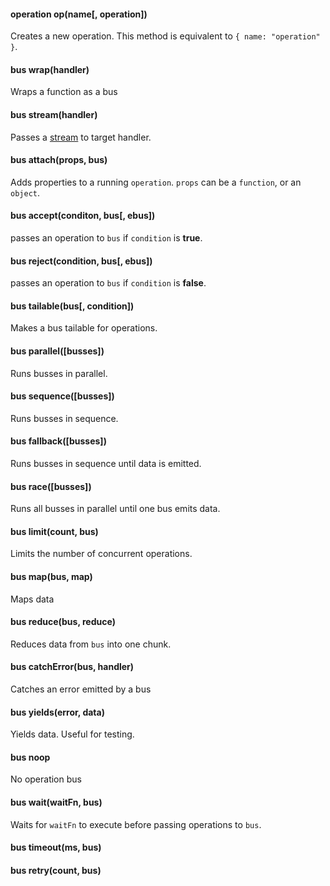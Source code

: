 #### operation op(name[, operation])

Creates a new operation. This method is equivalent to `{ name: "operation" }`.

<Example>
  <Script path="index.js">
var mesh = require("mesh");

var bus = mesh.wrap(function(operation, next) {
  console.log(operation);
  next();
});

bus(mesh.op("doSomething")).on("end", function() {
  console.log("ended");
});

// or use a vanilla object
bus({ name: "doSomething" }).on("end", function() {
  console.log("endeded vanilla object");
});
  </Script>
</Example>


#### bus wrap(handler)

Wraps a function as a bus

<Example>
  <Script path="index.js">  
var mesh = require("mesh");
var bus = mesh.wrap(function(operation, next) {
  if (operation.returnError) {
    next(new Error("Whoops! Something went wrong"));
  } else {
    next(void 0, "some returned data");
  }
});

bus({ returnError: true }).on("error", function(error) {
  console.log("error: ", error.message);
});

bus({ }).on("data", function(data) {
  console.log("data: ", data);
});
</Script>
</Example>

#### bus stream(handler)

Passes a [stream](https://nodejs.org/api/stream.html) to target handler.

<Example>
  <Script path="index.js">  

var mesh = require("mesh");

var bus = mesh.stream(function(operation, stream) {
  stream.write({ id: "user1" });
  stream.write({ id: "user2" });
  stream.end();
});

bus({}).on("data", function(data) {
  console.log("data: ", data);
}).on("end", function() {
  console.log("END");
});

</Script>
</Example>

#### bus attach(props, bus)

Adds properties to a running `operation`. `props` can be a `function`, or an `object`.


<Example>
  <Script path="index.js">
var mesh = require("mesh");

var bus = mesh.wrap(function(operation, next) {
  console.log("handled operation: ", operation);
  next();
});

bus = mesh.attach(function(operation) {
  if (operation.model) return {
    query: { id: operation.model.id }
  }
}, bus);

function User(id) {
  this.id = id;
}

bus(mesh.op("load", { model: new User("user1") }));
  </Script>
</Example>


#### bus accept(conditon, bus[, ebus])

passes an operation to `bus` if `condition` is **true**.

<Example>
  <Script path="index.js">
var mesh = require("mesh");

function testOperation(operation) {
  return operation.name === "doSomething";
}

var bus = mesh.accept(testOperation, mesh.wrap(function(operation, next) {
    console.log("handle doSomething op", operation);
}), mesh.wrap(function(operation) {
    console.log("handle doSomething else op", operation);
}));

bus(mesh.op("doSomething"));
bus(mesh.op("doSomethingElse"));

  </Script>
</Example>

#### bus reject(condition, bus[, ebus])

passes an operation to `bus` if `condition` is **false**.

<Example>
  <Script path="index.js">
var mesh = require("mesh");

function testOperation(operation) {
  return operation.name === "doSomething";
}

var bus = mesh.reject(testOperation, mesh.wrap(function(operation, next) {
    console.log("handle doSomething op", operation);
}), mesh.wrap(function(operation) {
    console.log("handle doSomething else op", operation);
}));

bus(mesh.op("doSomething"));
bus(mesh.op("doSomethingElse"));

  </Script>
</Example>

#### bus tailable(bus[, condition])

Makes a bus tailable for operations.

<Example>
  <Script path="index.js">
var mesh = require("mesh");

var bus = mesh.wrap(function(operation, next) {
  console.log("handle operation: ", operation);
  next();
});

bus = mesh.tailable(bus, function(tail, operation) {
  return tail.query.name === operation.name;
});

bus(mesh.op("tail", { query: { name: "insert" }})).on("data", function(operation) {
  console.log("tailed operation: ", operation);
});

bus(mesh.op("load"));
bus(mesh.op("insert"));
bus(mesh.op("say hello"));

  </Script>
</Example>

#### bus parallel([busses])

Runs busses in parallel.

<Example>
  <Script path="index.js">  
var mesh = require("mesh");

var busses = [

  // executed last
  mesh.wrap(function(operation, next) {
    setTimeout(next, 1000, void 0, "end bus 1");
  }),

  // executed first
  mesh.wrap(function(operation, next) {
    setTimeout(next, 500, void 0, "end bus 2");
  })
];

var bus = mesh.parallel(busses);

bus(mesh.op("do something")).on("data", function(message) {
  console.log(message);
});

  </Script>
</Example>


#### bus sequence([busses])

Runs busses in sequence.


<Example>
  <Script path="index.js">  
var mesh = require("mesh");

var busses = [

  // executed first
  mesh.wrap(function(operation, next) {
    setTimeout(next, 1000, void 0, "end bus 1");
  }),

  // executed last
  mesh.wrap(function(operation, next) {
    setTimeout(next, 500, void 0, "end bus 2");
  })
];

var bus = mesh.sequence(busses);

bus(mesh.op("do something")).on("data", function(message) {
  console.log(message);
});

  </Script>
</Example>

#### bus fallback([busses])

Runs busses in sequence until data is emitted.

<Example>
  <Script path="index.js">  
var mesh = require("mesh");

var busses = [

  // executed first - fall through
  mesh.stream(function(operation, stream) {
    console.log("execute bus 1");
    stream.end();
  }),

  // execute second - hit!
  mesh.stream(function(operation, stream) {
    console.log("execute bus 2");
    stream.write("bus 2 data");
    stream.end("more bus 2 data");
  }),

  // never hit
  mesh.stream(function(operation, stream) {
    console.log("execute bus 3 (this shouldn't be logged)")
    stream.end();
  })
];

var bus = mesh.fallback(busses);

bus(mesh.op("do something")).on("data", function(message) {
  console.log(message);
});
</Script>
</Example>

#### bus race([busses])

Runs all busses in parallel until one bus emits data.

<Example>
  <Script path="index.js">  
var mesh = require("mesh");

var busses = [

  // executed first - fall through
  mesh.stream(function(operation, stream) {
    console.log("execute bus 1");
    setTimeout(stream.end.bind(stream), 300, "bus 1 data");
  }),

  // execute second - hit!
  mesh.stream(function(operation, stream) {
    console.log("execute bus 2");
    setTimeout(stream.end.bind(stream), 500, "more bus 2 data");
  }),

  // never hit
  mesh.stream(function(operation, stream) {
    console.log("execute bus 3");
    setTimeout(stream.end.bind(stream), 100, "bus 3 data");
  })
];

var bus = mesh.race(busses);

bus(mesh.op("do something")).on("data", function(message) {
  console.log(message);
});
</Script>
</Example>

#### bus limit(count, bus)

Limits the number of concurrent operations.

<Example>
  <Script path="index.js">  

var mesh = require("mesh");

var bus = mesh.wrap(function(operation, next) {
  console.log("handle operation", operation);
  setTimeout(next, Math.random() * 500, "data");
});

// limit to only one operation at a time
bus = mesh.limit(1, bus);

bus({ name: "insert" });
bus({ name: "load" });
bus({ name: "remove" });

</Script>
</Example>


#### bus map(bus, map)

Maps data

<Example>
  <Script path="index.js">  

var mesh = require("mesh");

var bus = mesh.wrap(function(operation, next) {
  console.log("handle operation: ", operation);
  next(void 0, operation.spell);
});


bus = mesh.map(bus, function(operation, data, stream) {
  console.log("map: ", operation, data);
  data.split("").forEach(function(character) {
    stream.write(character);
  });
  stream.end();
});

bus({ spell: "hello" }).on("data", function(character) {
  console.log("data: ", character);
});

</Script>
</Example>

#### bus reduce(bus, reduce)

Reduces data from `bus` into one chunk.

<Example>
  <Script path="index.js">  

var mesh = require("mesh");

var bus = mesh.stream(function(operation, stream) {
  stream.write("hello");
  stream.write("big");
  stream.end("world");
});


bus = mesh.reduce(bus, function(operation, prev, current) {
  return [].concat(prev, current).join(" ");
});

bus({ }).on("data", function(message) {
  console.log("data: ", message);
});

</Script>
</Example>

#### bus catchError(bus, handler)

Catches an error emitted by a bus

<Example>
  <Script path="index.js">  

var mesh = require("mesh");

var bus = mesh.wrap(function(operation, next) {
  next(new Error("Whoops, something went wrong!"));
});

bus = mesh.catchError(bus, function(error) {
  console.log("caught error: ", error.message);
});

bus({ name: "some command" }).on("error", function(error) {
  console.log("emitted error: ", error.message);
});

</Script>
</Example>

#### bus yields(error, data)

Yields data. Useful for testing.

<Example>
  <Script path="index.js">  
var mesh = require("mesh");

var bus = mesh.yields(void 0, ["chunk 1", "chunk 2"]);

bus({ name: "do something"}).on("data", function(data) {
  console.log("data: ", data);
}).on("end", function() {
  console.log("end operation");
});
  </Script>
</Example>



#### bus noop

No operation bus


<Example>
  <Script path="index.js">  

var mesh    = require("mesh");
var memoize = require("memoizee");

var bus = mesh.noop;

bus({ name: "some command" }).on("data", function(data) {
  console.log("data - shouldn't be logged!");
}).on("end", function() {
  console.log("no operation ended");
});

  </Script>
</Example>

#### bus wait(waitFn, bus)

Waits for `waitFn` to execute before passing operations to `bus`.


<Example>
  <Script path="index.js">  

var mesh    = require("mesh@2.0.3");
var extend  = require("extend");
var sift    = require("sift");
var _       = require("highland");
var memoize = require("memoizee");

// fake data
var fixtures = {
  chains: [
    {
      id: "chain1",
      nextChainId: "chain2"
    },
    {
      id: "chain2",
      nextChainId: "chain3"
    },
    {
      id: "chain3",
      nextChainId: "chain4"
    },
    {
      id: "chain4"
    }
  ]
};

// fake data source handler
var bus = mesh.accept("load", mesh.wrap(function(operation, next) {
  console.log("handle operation: ", operation);

  var foundItems = sift(operation.query, fixtures[operation.collection]);
  if (!foundItems.length) return next(new Error("not found"));

  // simulate network latency
  setTimeout(next, 500, void 0, foundItems[0]);
}));

/**
 * Base model
 */

function Base(properties) {
  extend(this, properties);

  // memoize load so it can only be called once
  var load = memoize(this.reload.bind(this), {
    async: true
  });

  // set the load function and return self
  this.load = function(onLoad) {
    load(onLoad);
    return this;
  }
}

/**
 */

extend(Base.prototype, {

  /**
   * reloads the model from a data source
   */

  reload: function(onLoad) {
    if (!onLoad) onLoad = function() { };
    this
    .bus({ name: "load" })
    .on("data", this.onData.bind(this))
    .once("error", onLoad)
    .once("end", onLoad.bind(this, void 0, this));
  },

  /**
   * set data from the data source as properties
   * of this model
   */

  onData: function(data) {
    extend(this, data);
  }
});

/**
 * Chain model example demonstrating how you
 * can asynchronously load resources without callbacks
 */

function Chain(properties) {
  Base.call(this, properties);
}

/**
 * extend the base model
 */

extend(Chain.prototype, Base.prototype, {

  /**
   * Get the next chain model
   */

  getNext: function(onLoad) {

     // return the next chain model immediately, but
     // wait until THIS model has loaded.
     return new Chain({

      // wait for this model to load, then attach the proper
      // query params to the operation so that this model
      // can load itself
      bus: mesh.wait(this.load, mesh.attach(function() {
        return {
          query: { id: this.nextChainId }
        };
      }.bind(this), this.bus))
    }).load(onLoad);
  }
});

// setup the new chain & attach default props that load
// this chain in
var chain = new Chain({
  bus : mesh.attach({ collection: "chains", query: { id: "chain1" } }, bus)
});

function onChainLoad(err, chain) {
  if (err) {
    console.log("error: ", err.message);
  } else {
    console.log("loaded chain: ", chain);
  }
}

// synchronously get a bunch of chains
chain
.load(onChainLoad)
.getNext(onChainLoad)
.getNext(onChainLoad)
.getNext(onChainLoad)
.getNext(onChainLoad);


  </Script>
</Example>

#### bus timeout(ms, bus)

#### bus retry(count, bus)
